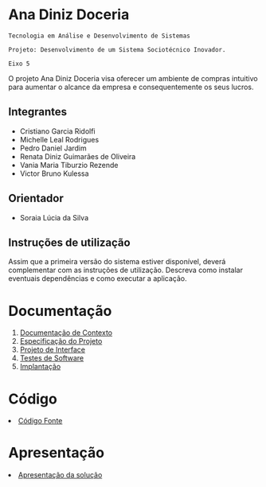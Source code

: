 # Ana Diniz Doceria

`Tecnologia em Análise e Desenvolvimento de Sistemas`

`Projeto: Desenvolvimento de um Sistema Sociotécnico Inovador.`

`Eixo 5`

O projeto Ana Diniz Doceria visa oferecer um ambiente de compras intuitivo para aumentar o alcance da empresa e consequentemente os seus lucros.

## Integrantes

- Cristiano Garcia Ridolfi
- Michelle Leal Rodrigues
- Pedro Daniel Jardim
- Renata Diniz Guimarães de Oliveira
- Vania Maria Tiburzio Rezende
- Victor Bruno Kulessa

## Orientador

* Soraia Lúcia da Silva

## Instruções de utilização

Assim que a primeira versão do sistema estiver disponível, deverá complementar com as instruções de utilização. Descreva como instalar eventuais dependências e como executar a aplicação.

# Documentação

<ol>
<li><a href="docs/01-Documentação de Contexto.md"> Documentação de Contexto</a></li>
<li><a href="docs/02-Especificação do Projeto.md"> Especificação do Projeto</a></li>
<li><a href="docs/03-Projeto de Interface.md"> Projeto de Interface</a></li>
<li><a href="docs/04-Testes de Software.md"> Testes de Software</a></li>
<li><a href="docs/05-Implantação.md"> Implantação</a></li>
</ol>

# Código

<li><a href="src/README.md"> Código Fonte</a></li>

# Apresentação

<li><a href="presentation/README.md"> Apresentação da solução</a></li>
